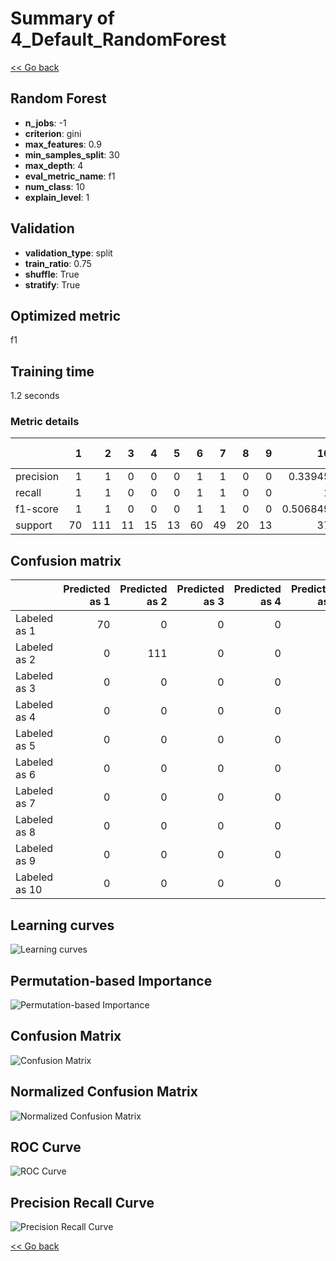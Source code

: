 # Summary of 4_Default_RandomForest

[<< Go back](../README.md)


## Random Forest
- **n_jobs**: -1
- **criterion**: gini
- **max_features**: 0.9
- **min_samples_split**: 30
- **max_depth**: 4
- **eval_metric_name**: f1
- **num_class**: 10
- **explain_level**: 1

## Validation
 - **validation_type**: split
 - **train_ratio**: 0.75
 - **shuffle**: True
 - **stratify**: True

## Optimized metric
f1

## Training time

1.2 seconds

### Metric details
|           |   1 |   2 |   3 |   4 |   5 |   6 |   7 |   8 |   9 |        10 |   accuracy |   macro avg |   weighted avg |   logloss |
|:----------|----:|----:|----:|----:|----:|----:|----:|----:|----:|----------:|-----------:|------------:|---------------:|----------:|
| precision |   1 |   1 |   0 |   0 |   0 |   1 |   1 |   0 |   0 |  0.33945  |   0.819549 |    0.433945 |       0.758295 |  0.463609 |
| recall    |   1 |   1 |   0 |   0 |   0 |   1 |   1 |   0 |   0 |  1        |   0.819549 |    0.5      |       0.819549 |  0.463609 |
| f1-score  |   1 |   1 |   0 |   0 |   0 |   1 |   1 |   0 |   0 |  0.506849 |   0.819549 |    0.450685 |       0.773818 |  0.463609 |
| support   |  70 | 111 |  11 |  15 |  13 |  60 |  49 |  20 |  13 | 37        |   0.819549 |  399        |     399        |  0.463609 |


## Confusion matrix
|               |   Predicted as 1 |   Predicted as 2 |   Predicted as 3 |   Predicted as 4 |   Predicted as 5 |   Predicted as 6 |   Predicted as 7 |   Predicted as 8 |   Predicted as 9 |   Predicted as 10 |
|:--------------|-----------------:|-----------------:|-----------------:|-----------------:|-----------------:|-----------------:|-----------------:|-----------------:|-----------------:|------------------:|
| Labeled as 1  |               70 |                0 |                0 |                0 |                0 |                0 |                0 |                0 |                0 |                 0 |
| Labeled as 2  |                0 |              111 |                0 |                0 |                0 |                0 |                0 |                0 |                0 |                 0 |
| Labeled as 3  |                0 |                0 |                0 |                0 |                0 |                0 |                0 |                0 |                0 |                11 |
| Labeled as 4  |                0 |                0 |                0 |                0 |                0 |                0 |                0 |                0 |                0 |                15 |
| Labeled as 5  |                0 |                0 |                0 |                0 |                0 |                0 |                0 |                0 |                0 |                13 |
| Labeled as 6  |                0 |                0 |                0 |                0 |                0 |               60 |                0 |                0 |                0 |                 0 |
| Labeled as 7  |                0 |                0 |                0 |                0 |                0 |                0 |               49 |                0 |                0 |                 0 |
| Labeled as 8  |                0 |                0 |                0 |                0 |                0 |                0 |                0 |                0 |                0 |                20 |
| Labeled as 9  |                0 |                0 |                0 |                0 |                0 |                0 |                0 |                0 |                0 |                13 |
| Labeled as 10 |                0 |                0 |                0 |                0 |                0 |                0 |                0 |                0 |                0 |                37 |

## Learning curves
![Learning curves](learning_curves.png)

## Permutation-based Importance
![Permutation-based Importance](permutation_importance.png)
## Confusion Matrix

![Confusion Matrix](confusion_matrix.png)


## Normalized Confusion Matrix

![Normalized Confusion Matrix](confusion_matrix_normalized.png)


## ROC Curve

![ROC Curve](roc_curve.png)


## Precision Recall Curve

![Precision Recall Curve](precision_recall_curve.png)



[<< Go back](../README.md)
